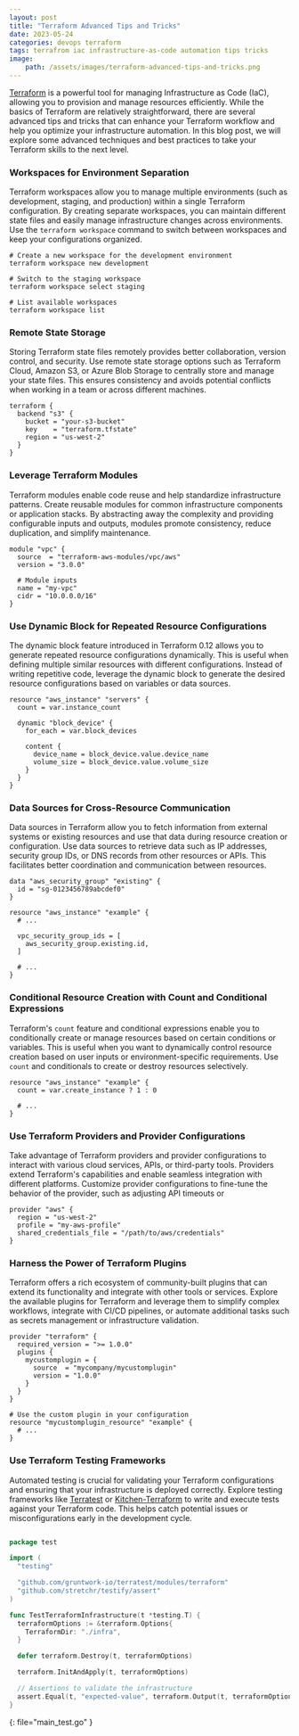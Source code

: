 ```yaml
---
layout: post
title: "Terraform Advanced Tips and Tricks"
date: 2023-05-24
categories: devops terraform
tags: terrafrom iac infrastructure-as-code automation tips tricks
image:
    path: /assets/images/terraform-advanced-tips-and-tricks.png
---
```


[Terraform](https://www.terraform.io) is a powerful tool for managing Infrastructure as Code (IaC), allowing you to provision and manage resources efficiently. While the basics of Terraform are relatively straightforward, there are several advanced tips and tricks that can enhance your Terraform workflow and help you optimize your infrastructure automation. In this blog post, we will explore some advanced techniques and best practices to take your Terraform skills to the next level.

### Workspaces for Environment Separation

Terraform workspaces allow you to manage multiple environments (such as development, staging, and production) within a single Terraform configuration. By creating separate workspaces, you can maintain different state files and easily manage infrastructure changes across environments. Use the `terraform workspace` command to switch between workspaces and keep your configurations organized.

```shell
# Create a new workspace for the development environment
terraform workspace new development

# Switch to the staging workspace
terraform workspace select staging

# List available workspaces
terraform workspace list
```

### Remote State Storage

Storing Terraform state files remotely provides better collaboration, version control, and security. Use remote state storage options such as Terraform Cloud, Amazon S3, or Azure Blob Storage to centrally store and manage your state files. This ensures consistency and avoids potential conflicts when working in a team or across different machines.

```hcl
terraform {
  backend "s3" {
    bucket = "your-s3-bucket"
    key    = "terraform.tfstate"
    region = "us-west-2"
  }
}
```

### Leverage Terraform Modules

Terraform modules enable code reuse and help standardize infrastructure patterns. Create reusable modules for common infrastructure components or application stacks. By abstracting away the complexity and providing configurable inputs and outputs, modules promote consistency, reduce duplication, and simplify maintenance.

```hcl
module "vpc" {
  source  = "terraform-aws-modules/vpc/aws"
  version = "3.0.0"
  
  # Module inputs
  name = "my-vpc"
  cidr = "10.0.0.0/16"
}
```

### Use Dynamic Block for Repeated Resource Configurations

The dynamic block feature introduced in Terraform 0.12 allows you to generate repeated resource configurations dynamically. This is useful when defining multiple similar resources with different configurations. Instead of writing repetitive code, leverage the dynamic block to generate the desired resource configurations based on variables or data sources.

```hcl
resource "aws_instance" "servers" {
  count = var.instance_count

  dynamic "block_device" {
    for_each = var.block_devices

    content {
      device_name = block_device.value.device_name
      volume_size = block_device.value.volume_size
    }
  }
}
```

### Data Sources for Cross-Resource Communication

Data sources in Terraform allow you to fetch information from external systems or existing resources and use that data during resource creation or configuration. Use data sources to retrieve data such as IP addresses, security group IDs, or DNS records from other resources or APIs. This facilitates better coordination and communication between resources.

```hcl
data "aws_security_group" "existing" {
  id = "sg-0123456789abcdef0"
}

resource "aws_instance" "example" {
  # ...

  vpc_security_group_ids = [
    aws_security_group.existing.id,
  ]

  # ...
}
```

### Conditional Resource Creation with Count and Conditional Expressions

Terraform's `count` feature and conditional expressions enable you to conditionally create or manage resources based on certain conditions or variables. This is useful when you want to dynamically control resource creation based on user inputs or environment-specific requirements. Use `count` and conditionals to create or destroy resources selectively.

```hcl
resource "aws_instance" "example" {
  count = var.create_instance ? 1 : 0

  # ...
}
```

### Use Terraform Providers and Provider Configurations

Take advantage of Terraform providers and provider configurations to interact with various cloud services, APIs, or third-party tools. Providers extend Terraform's capabilities and enable seamless integration with different platforms. Customize provider configurations to fine-tune the behavior of the provider, such as adjusting API timeouts or

```hcl
provider "aws" {
  region = "us-west-2"
  profile = "my-aws-profile"
  shared_credentials_file = "/path/to/aws/credentials"
}
```

### Harness the Power of Terraform Plugins

Terraform offers a rich ecosystem of community-built plugins that can extend its functionality and integrate with other tools or services. Explore the available plugins for Terraform and leverage them to simplify complex workflows, integrate with CI/CD pipelines, or automate additional tasks such as secrets management or infrastructure validation.

```hcl
provider "terraform" {
  required_version = ">= 1.0.0"
  plugins {
    mycustomplugin = {
      source  = "mycompany/mycustomplugin"
      version = "1.0.0"
    }
  }
}

# Use the custom plugin in your configuration
resource "mycustomplugin_resource" "example" {
  # ...
}
```

### Use Terraform Testing Frameworks

Automated testing is crucial for validating your Terraform configurations and ensuring that your infrastructure is deployed correctly. Explore testing frameworks like [Terratest](https://github.com/gruntwork-io/terratest) or [Kitchen-Terraform](https://github.com/newcontext-oss/kitchen-terraform) to write and execute tests against your Terraform code. This helps catch potential issues or misconfigurations early in the development cycle.

```go

package test

import (
  "testing"

  "github.com/gruntwork-io/terratest/modules/terraform"
  "github.com/stretchr/testify/assert"
)

func TestTerraformInfrastructure(t *testing.T) {
  terraformOptions := &terraform.Options{
    TerraformDir: "./infra",
  }

  defer terraform.Destroy(t, terraformOptions)

  terraform.InitAndApply(t, terraformOptions)

  // Assertions to validate the infrastructure
  assert.Equal(t, "expected-value", terraform.Output(t, terraformOptions, "output_variable"))
}
```
{: file="main_test.go" }
